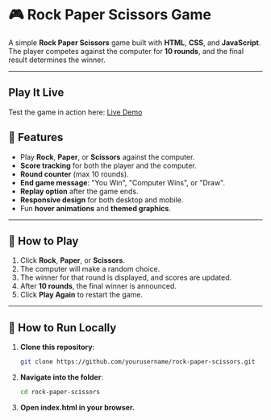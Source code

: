 # 🎮 Rock Paper Scissors Game

A simple **Rock Paper Scissors** game built with **HTML**, **CSS**, and **JavaScript**.  
The player competes against the computer for **10 rounds**, and the final result determines the winner.

---

##  Play It Live
Test the game in action here: [Live Demo](https://ninjacrack.github.io/odin-rock-paper-scissors/)


## 📌 Features
- Play **Rock**, **Paper**, or **Scissors** against the computer.
- **Score tracking** for both the player and the computer.
- **Round counter** (max 10 rounds).
- **End game message**: "You Win", "Computer Wins", or "Draw".
- **Replay option** after the game ends.
- **Responsive design** for both desktop and mobile.
- Fun **hover animations** and **themed graphics**.

---


## 🚀 How to Play
1. Click **Rock**, **Paper**, or **Scissors**.
2. The computer will make a random choice.
3. The winner for that round is displayed, and scores are updated.
4. After **10 rounds**, the final winner is announced.
5. Click **Play Again** to restart the game.

---


## 🔧 How to Run Locally
1. **Clone this repository**:
   ```bash
   git clone https://github.com/yourusername/rock-paper-scissors.git

2. **Navigate into the folder**:
    ```bash
    cd rock-paper-scissors

3. **Open index.html in your browser.**